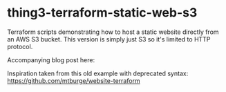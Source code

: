 # thing3-terraform-static-web-s3

Terraform scripts demonstrating how to host a static website directly from an AWS S3 bucket.  This version is simply just S3 so it's limited to HTTP protocol. 


Accompanying blog post here: 


Inspiration taken from this old example with deprecated syntax:
https://github.com/mtburge/website-terraform
